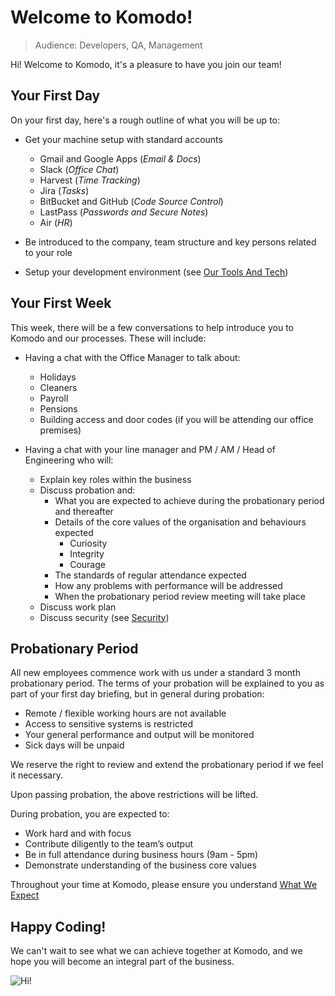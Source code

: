 # Welcome to Komodo!

>Audience: Developers, QA, Management

Hi! Welcome to Komodo, it's a pleasure to have you join our team!

## Your First Day

On your first day, here's a rough outline of what you will be up to:

 - Get your machine setup with standard accounts
   - Gmail and Google Apps (_Email & Docs_)
   - Slack (_Office Chat_)
   - Harvest (_Time Tracking_)
   - Jira (_Tasks_)
   - BitBucket and GitHub (_Code Source Control_)
   - LastPass (_Passwords and Secure Notes_)
   - Air (_HR_)
   
 - Be introduced to the company, team structure and key persons related to your role
 - Setup your development environment (see [Our Tools And Tech](our-tools-and-tech.md))
 
## Your First Week

This week, there will be a few conversations to help introduce you to Komodo and our processes. These will include:

 - Having a chat with the Office Manager to talk about:
   - Holidays
   - Cleaners
   - Payroll
   - Pensions
   - Building access and door codes (if you will be attending our office premises)
   
 - Having a chat with your line manager and PM / AM / Head of Engineering who will:
   - Explain key roles within the business
   - Discuss probation and:
     - What you are expected to achieve during the probationary period and thereafter
     - Details of the core values of the organisation and behaviours expected
         - Curiosity
         - Integrity
         - Courage
     - The standards of regular attendance expected
     - How any problems with performance will be addressed
     - When the probationary period review meeting will take place
   - Discuss work plan
   - Discuss security (see [Security](security-policy.md))

## Probationary Period

All new employees commence work with us under a standard 3 month probationary period. The terms of your probation will be explained to you as part of your first day briefing, but in general during probation:

 - Remote / flexible working hours are not available
 - Access to sensitive systems is restricted
 - Your general performance and output will be monitored
 - Sick days will be unpaid

We reserve the right to review and extend the probationary period if we feel it necessary.

Upon passing probation, the above restrictions will be lifted.

During probation, you are expected to:

 - Work hard and with focus
 - Contribute diligently to the team’s output
 - Be in full attendance during business hours (9am - 5pm)
 - Demonstrate understanding of the business core values
 
Throughout your time at Komodo, please ensure you understand [What We Expect](what-we-expect.md)

## Happy Coding!

We can't wait to see what we can achieve together at Komodo, and we hope you will become an integral part of the business. 

![Hi!](https://media1.giphy.com/media/ASd0Ukj0y3qMM/giphy.gif?cid=790b7611bd3b249205df182e164ef9801d4367aaa127e686&rid=giphy.gif)



